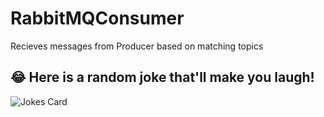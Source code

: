 # RabbitMQConsumer

Recieves messages from Producer based on matching topics

## 😂 Here is a random joke that'll make you laugh!
![Jokes Card](https://readme-jokes.vercel.app/api)
